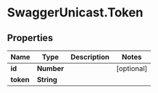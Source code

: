 # SwaggerUnicast.Token

## Properties

Name | Type | Description | Notes
------------ | ------------- | ------------- | -------------
**id** | **Number** |  | [optional] 
**token** | **String** |  | 


